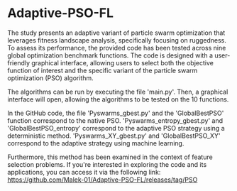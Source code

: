 # Adaptive-PSO-FL

The study presents an adaptive variant of particle swarm optimization that leverages fitness landscape analysis, specifically focusing on ruggedness. To assess its performance, the provided code has been  tested across nine global optimization benchmark functions. The code is designed with a user-friendly graphical interface, allowing users to select both the objective function of interest and the specific variant of the particle swarm optimization (PSO) algorithm.

The algorithms can be run by executing the file 'main.py'. Then, a graphical interface will open, allowing the algorithms to be tested on the 10 functions.

In the GitHub code, the file 'Pyswarms_gbest.py' and the 'GlobalBestPSO' function correspond to the native PSO. 'Pyswarms_entropy_gbest.py' and 'GlobalBestPSO_entropy' correspond to the adaptive PSO strategy using a deterministic method. 'Pyswarms_XY_gbest.py' and 'GlobalBestPSO_XY' correspond to the adaptive strategy using machine learning.

Furthermore, this method has been examined in the context of feature selection problems. If you're interested in exploring the code and its applications, you can access it via the following link: 
https://github.com/Malek-01/Adaptive-PSO-FL/releases/tag/PSO
